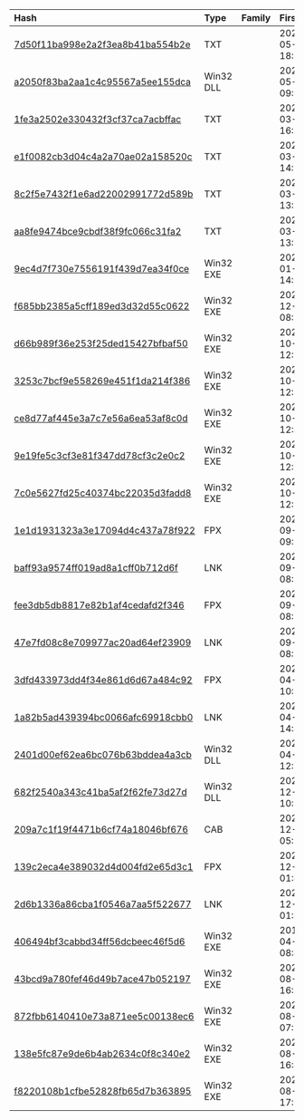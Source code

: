 |Hash|Type|Family|First_Seen|Name|
|:--|:--|:--|:--|:--|
|[7d50f11ba998e2a2f3ea8b41ba554b2e](https://www.virustotal.com/gui/file/7d50f11ba998e2a2f3ea8b41ba554b2e)|TXT||2023-05-10 18:09:22|2643b38bdad89168baea4226dd6496b91ed283330b2c5d8ca134befa796e0f34.bin|
|[a2050f83ba2aa1c4c95567a5ee155dca](https://www.virustotal.com/gui/file/a2050f83ba2aa1c4c95567a5ee155dca)|Win32 DLL||2023-05-03 09:03:10|syncobjsup.dll_|
|[1fe3a2502e330432f3cf37ca7acbffac](https://www.virustotal.com/gui/file/1fe3a2502e330432f3cf37ca7acbffac)|TXT||2023-03-25 16:13:19| |
|[e1f0082cb3d04c4a2a70ae02a158520c](https://www.virustotal.com/gui/file/e1f0082cb3d04c4a2a70ae02a158520c)|TXT||2023-03-21 14:33:01|f405a26904d2f6aaf4ff5f24dc345a24751d13b691a0bf17ba8c94f08ebb8b5b.bin|
|[8c2f5e7432f1e6ad22002991772d589b](https://www.virustotal.com/gui/file/8c2f5e7432f1e6ad22002991772d589b)|TXT||2023-03-21 13:33:31|5d008539c11d9e35e9851487e82a078bbf8a1bd19a7f5f1f5beb581b47c7ca91.exe|
|[aa8fe9474bce9cbdf38f9fc066c31fa2](https://www.virustotal.com/gui/file/aa8fe9474bce9cbdf38f9fc066c31fa2)|TXT||2023-03-21 13:33:31|C:\Users\user\AppData\Roaming\WinEventCom\runservice_pack.vbs|
|[9ec4d7f730e7556191f439d7ea34f0ce](https://www.virustotal.com/gui/file/9ec4d7f730e7556191f439d7ea34f0ce)|Win32 EXE||2023-01-18 14:07:12| |
|[f685bb2385a5cff189ed3d32d55c0622](https://www.virustotal.com/gui/file/f685bb2385a5cff189ed3d32d55c0622)|Win32 EXE||2022-12-07 08:12:09|O.file|
|[d66b989f36e253f25ded15427bfbaf50](https://www.virustotal.com/gui/file/d66b989f36e253f25ded15427bfbaf50)|Win32 EXE||2022-10-20 12:57:48|U.exe|
|[3253c7bcf9e558269e451f1da214f386](https://www.virustotal.com/gui/file/3253c7bcf9e558269e451f1da214f386)|Win32 EXE||2022-10-20 12:52:17|S.exe|
|[ce8d77af445e3a7c7e56a6ea53af8c0d](https://www.virustotal.com/gui/file/ce8d77af445e3a7c7e56a6ea53af8c0d)|Win32 EXE||2022-10-20 12:40:20|406143040|
|[9e19fe5c3cf3e81f347dd78cf3c2e0c2](https://www.virustotal.com/gui/file/9e19fe5c3cf3e81f347dd78cf3c2e0c2)|Win32 EXE||2022-10-20 12:33:54|3.exe|
|[7c0e5627fd25c40374bc22035d3fadd8](https://www.virustotal.com/gui/file/7c0e5627fd25c40374bc22035d3fadd8)|Win32 EXE||2022-10-20 12:27:37|052309916380ef609cacb7bafbd71dc54b57f72910dca9e5f0419204dba3841d.exe|
|[1e1d1931323a3e17094d4c437a78f922](https://www.virustotal.com/gui/file/1e1d1931323a3e17094d4c437a78f922)|FPX||2022-09-23 09:02:43|C:\Windows\Installer\44d575.msi|
|[baff93a9574ff019ad8a1cff0b712d6f](https://www.virustotal.com/gui/file/baff93a9574ff019ad8a1cff0b712d6f)|LNK||2022-09-23 08:58:45| |
|[fee3db5db8817e82b1af4cedafd2f346](https://www.virustotal.com/gui/file/fee3db5db8817e82b1af4cedafd2f346)|FPX||2022-09-23 08:53:15|4808815cb03b5f31841c74755897b65ed03e56dbddbe0d1fed06af3710f32d51.msi|
|[47e7fd08c8e709977ac20ad64ef23909](https://www.virustotal.com/gui/file/47e7fd08c8e709977ac20ad64ef23909)|LNK||2022-09-23 08:50:19| |
|[3dfd433973dd4f34e861d6d67a484c92](https://www.virustotal.com/gui/file/3dfd433973dd4f34e861d6d67a484c92)|FPX||2022-04-28 10:52:49|C:\Windows\Installer\3efffd.msi|
|[1a82b5ad439394bc0066afc69918cbb0](https://www.virustotal.com/gui/file/1a82b5ad439394bc0066afc69918cbb0)|LNK||2021-04-02 14:45:21|ÅÄæÆÇìÄéïàìêà ⁿ 583-ìæ.pdf.lnk|
|[2401d00ef62ea6bc076b63bddea4a3cb](https://www.virustotal.com/gui/file/2401d00ef62ea6bc076b63bddea4a3cb)|Win32 DLL||2021-04-02 12:58:56|9a6d4ac64fa6645c58a19b8c8795a8cb586b82f6a77aaf8f06eb83ba1f1390e8.bin|
|[682f2540a343c41ba5af2f62fe73d27d](https://www.virustotal.com/gui/file/682f2540a343c41ba5af2f62fe73d27d)|Win32 DLL||2020-12-10 10:10:46|_B569E191BA7B48759073E7441A5089F1|
|[209a7c1f19f4471b6cf74a18046bf676](https://www.virustotal.com/gui/file/209a7c1f19f4471b6cf74a18046bf676)|CAB||2020-12-10 05:28:11|_0B7B002FA441E222156F5469D7866F05|
|[139c2eca4e389032d4d004fd2e65d3c1](https://www.virustotal.com/gui/file/139c2eca4e389032d4d004fd2e65d3c1)|FPX||2020-12-10 01:47:38|update.msi|
|[2d6b1336a86cba1f0546a7aa5f522677](https://www.virustotal.com/gui/file/2d6b1336a86cba1f0546a7aa5f522677)|LNK||2020-12-10 01:46:08|41589c4e712690af11f6d12efc6cca2d584a53142782e5f2c677b4e980fae5bd.bin|
|[406494bf3cabbd34ff56dcbeec46f5d6](https://www.virustotal.com/gui/file/406494bf3cabbd34ff56dcbeec46f5d6)|Win32 EXE||2018-04-02 08:40:40|C:\ProgramData\Microsoft\WwanSvc\WinBnSvc.exe|
|[43bcd9a780fef46d49b7ace47b052197](https://www.virustotal.com/gui/file/43bcd9a780fef46d49b7ace47b052197)|Win32 EXE||2023-08-10 16:16:15| |
|[872fbb6140410e73a871ee5c00138ec6](https://www.virustotal.com/gui/file/872fbb6140410e73a871ee5c00138ec6)|Win32 EXE||2023-08-10 07:50:52|EKSTRENNOE_PREDUPREZHDENIE_KRASNODAR.%D1%80df.exe|
|[138e5fc87e9de6b4ab2634c0f8c340e2](https://www.virustotal.com/gui/file/138e5fc87e9de6b4ab2634c0f8c340e2)|Win32 EXE||2023-08-05 16:40:12|f7d0e364413ed147b82489045073451c4b0f73076f2c5bd996a3b1abcadf685b.exe|
|[f8220108b1cfbe52828fb65d7b363895](https://www.virustotal.com/gui/file/f8220108b1cfbe52828fb65d7b363895)|Win32 EXE||2023-08-01 17:57:53| |

